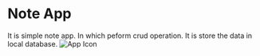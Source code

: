 <h1>Note App</h1>
It is simple note app. In which peform crud operation. It is store the data in local database.
<img src="![Mask group](https://github.com/mauryanitish/Notes-App/assets/112728381/a48e4643-1b2b-46a7-bdc4-baeda58c23de)" alt = "App Icon"/>
